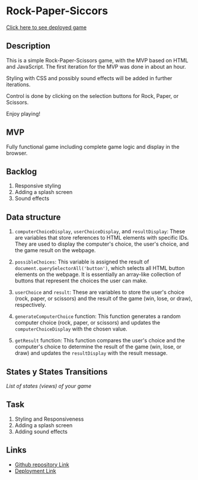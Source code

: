 # Rock-Paper-Siccors

[Click here to see deployed game](https://alexanderalexy.github.io/Rock-paper-scissors/)

## Description

This is a simple Rock-Paper-Scissors game, with the MVP based on HTML and JavaScript. 
The first iteration for the MVP was done in about an hour.

Styling with CSS and possibly sound effects will be added in further iterations. 

Control is done by clicking on the selection buttons for Rock, Paper, or Scissors. 

Enjoy playing!


## MVP

Fully functional game including complete game logic and display in the browser.


## Backlog

1. Responsive styling
2. Adding a splash screen
3. Sound effects


## Data structure

1. `computerChoiceDisplay`, `userChoiceDisplay`, and `resultDisplay`: These are variables that store references to HTML elements with specific IDs. They are used to display the computer's choice, the user's choice, and the game result on the webpage.

2. `possibleChoices`: This variable is assigned the result of `document.querySelectorAll('button')`, which selects all HTML button elements on the webpage. It is essentially an array-like collection of buttons that represent the choices the user can make.

3. `userChoice` and `result`: These are variables to store the user's choice (rock, paper, or scissors) and the result of the game (win, lose, or draw), respectively.

4. `generateComputerChoice` function: This function generates a random computer choice (rock, paper, or scissors) and updates the `computerChoiceDisplay` with the chosen value.

5. `getResult` function: This function compares the user's choice and the computer's choice to determine the result of the game (win, lose, or draw) and updates the `resultDisplay` with the result message.


## States y States Transitions
_List of states (views) of your game_


## Task

1. Styling and Responsiveness
2. Adding a splash screen
3. Adding sound effects


## Links

- [Github repository Link](https://github.com/alexanderalexy/Rock-paper-scissors)
- [Deployment Link](https://alexanderalexy.github.io/Rock-paper-scissors/)

